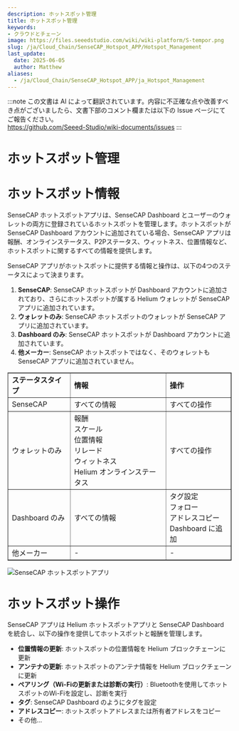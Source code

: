 ```yaml
---
description: ホットスポット管理
title: ホットスポット管理
keywords:
- クラウドとチェーン
image: https://files.seeedstudio.com/wiki/wiki-platform/S-tempor.png
slug: /ja/Cloud_Chain/SenseCAP_Hotspot_APP/Hotspot_Management
last_update:
  date: 2025-06-05
  author: Matthew
aliases:
  - /ja/Cloud_Chain/SenseCAP_Hotspot_APP/ja_Hotspot_Management
---
```


:::note
この文書は AI によって翻訳されています。内容に不正確な点や改善すべき点がございましたら、文書下部のコメント欄または以下の Issue ページにてご報告ください。  
https://github.com/Seeed-Studio/wiki-documents/issues
:::

**ホットスポット管理**
======================

**ホットスポット情報**
=======================

SenseCAP ホットスポットアプリは、SenseCAP Dashboard とユーザーのウォレットの両方に登録されているホットスポットを管理します。ホットスポットが SenseCAP Dashboard アカウントに追加されている場合、SenseCAP アプリは報酬、オンラインステータス、P2Pステータス、ウィットネス、位置情報など、ホットスポットに関するすべての情報を提供します。

SenseCAP アプリがホットスポットに提供する情報と操作は、以下の4つのステータスによって決まります。

1.  **SenseCAP**: SenseCAP ホットスポットが Dashboard アカウントに追加されており、さらにホットスポットが属する Helium ウォレットが SenseCAP アプリに追加されています。
2.  **ウォレットのみ**: SenseCAP ホットスポットのウォレットが SenseCAP アプリに追加されています。
3.  **Dashboard のみ**: SenseCAP ホットスポットが Dashboard アカウントに追加されています。
4.  **他メーカー**: SenseCAP ホットスポットではなく、そのウォレットも SenseCAP アプリに追加されていません。

<table style={{borderCollapse: 'collapse', width: '100%', height: 105}} border={1}><tbody><tr style={{height: 21}}><td style={{width: '33.3333%', height: 21}}><strong>ステータスタイプ</strong></td><td style={{width: '33.3333%', height: 21}}><strong>情報</strong></td><td style={{width: '33.3333%', height: 21}}><strong>操作</strong></td></tr><tr style={{height: 21}}><td style={{width: '33.3333%', height: 21}}>SenseCAP</td><td style={{width: '33.3333%', height: 21}}>すべての情報</td><td style={{width: '33.3333%', height: 21}}>すべての操作</td></tr><tr style={{height: 21}}><td style={{width: '33.3333%', height: 21}}>ウォレットのみ</td><td style={{width: '33.3333%', height: 21}}>報酬<br />スケール<br />位置情報<br />リレード<br />ウィットネス<br />Helium オンラインステータス</td><td style={{width: '33.3333%', height: 21}}>すべての操作</td></tr><tr style={{height: 21}}><td style={{width: '33.3333%', height: 21}}>Dashboard のみ</td><td style={{width: '33.3333%', height: 21}}>すべての情報</td><td style={{width: '33.3333%', height: 21}}>タグ設定<br />フォロー<br />アドレスコピー<br />Dashboard に追加</td></tr><tr style={{height: 21}}><td style={{width: '33.3333%', height: 21}}>他メーカー</td><td style={{width: '33.3333%', height: 21}}>-</td><td style={{width: '33.3333%', height: 21}}>-</td></tr></tbody></table>

![SenseCAP ホットスポットアプリ](https://www.sensecapmx.com/wp-content/uploads/2022/07/hotspot-app-sensecap.png)

**ホットスポット操作**
=====================

SenseCAP アプリは Helium ホットスポットアプリと SenseCAP Dashboard を統合し、以下の操作を提供してホットスポットと報酬を管理します。

*   **位置情報の更新**: ホットスポットの位置情報を Helium ブロックチェーンに更新
*   **アンテナの更新**: ホットスポットのアンテナ情報を Helium ブロックチェーンに更新
*   **ペアリング（Wi-Fiの更新または診断の実行）**: Bluetoothを使用してホットスポットのWi-Fiを設定し、診断を実行
*   **タグ**: SenseCAP Dashboard のようにタグを設定
*   **アドレスコピー**: ホットスポットアドレスまたは所有者アドレスをコピー
*   その他...